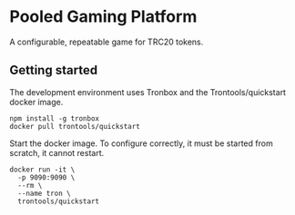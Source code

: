 # Pooled Gaming Platform
A configurable, repeatable game for TRC20 tokens.

## Getting started
The development environment uses Tronbox and the Trontools/quickstart docker image.

```
npm install -g tronbox
docker pull trontools/quickstart
```

Start the docker image.  To configure correctly, it must be started from scratch, it cannot restart.
```
docker run -it \
  -p 9090:9090 \
  --rm \
  --name tron \
  trontools/quickstart
```
